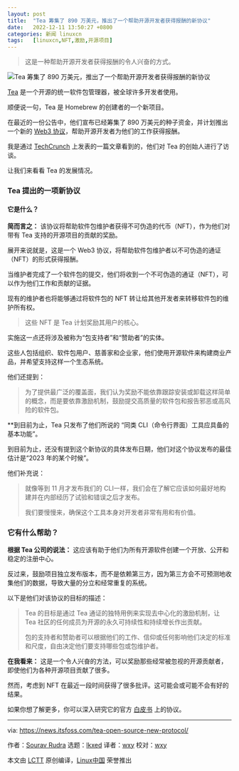 ```yaml
---
layout: post
title:	"Tea 筹集了 890 万美元，推出了一个帮助开源开发者获得报酬的新协议"
date:	2022-12-11 13:50:27 +0800 
categories:	新闻 linuxcn 
tags:	[linuxcn,NFT,激励,开源项目]
---
```




> 
> 这是一种帮助开源开发者获得报酬的令人兴奋的方式。
> 
> 
> 


![Tea 筹集了 890 万美元，推出了一个帮助开源开发者获得报酬的新协议](/Asserts/Images//attachment/album/202212/11/135028pf43kzvawz3r7347.png)


[Tea](https://tea.xyz) 是一个开源的统一软件包管理器，被全球许多开发者使用。


顺便说一句，Tea 是 Homebrew 的创建者的一个新项目。


在最近的一份公告中，他们宣布已经筹集了 890 万美元的种子资金，并计划推出一个新的 [Web3 协议](https://web3.foundation/about/)，帮助开源开发者为他们的工作获得报酬。


我是通过 [TechCrunch](https://techcrunch.com/2022/12/06/from-the-creator-of-homebrew-tea-raises-8-9m-to-build-a-protocol-that-helps-open-source-developers-get-paid/) 上发表的一篇文章看到的，他们对 Tea 的创始人进行了访谈。


让我们来看看 Tea 的发展情况。


### Tea 提出的一项新协议


#### 它是什么？


**简而言之：** 该协议将帮助软件包维护者获得不可伪造的代币（NFT），作为他们对带有 Tea 支持的开源项目的贡献的奖励。


展开来说就是，这是一个 Web3 协议，将帮助软件包维护者以不可伪造的通证（NFT）的形式获得报酬。


当维护者完成了一个软件包的提交，他们将收到一个不可伪造的通证（NFT），可以作为他们工作和贡献的证据。


现有的维护者也将能够通过将软件包的 NFT 转让给其他开发者来转移软件包的维护所有权。



> 
> 这些 NFT 是 Tea 计划奖励其用户的核心。
> 
> 
> 


实施这一点还将涉及被称为“包支持者”和“赞助者”的实体。


这些人包括组织、软件包用户、慈善家和企业家，他们使用开源软件来构建商业产品，并希望支持这样一个生态系统。


他们还提到：



> 
> 为了提供最广泛的覆盖面，我们认为奖励不能依靠跟踪安装或卸载这样简单的概念，而是要依靠激励机制，鼓励提交高质量的软件包和报告邪恶或高风险的软件包。
> 
> 
> 


\*\*到目前为止，Tea 只发布了他们所说的 “同类 CLI（命令行界面）工具应具备的基本功能”。


到目前为止，还没有提到这个新协议的具体发布日期，他们对这个协议发布的最佳估计是“2023 年的某个时候”。


他们补充说：



> 
> 就像等到 11 月才发布我们的 CLI一样，我们会在了解它应该如何最好地构建并在内部经历了试验和错误之后才发布。
> 
> 
> 我们要慢慢来，确保这个工具本身对开发者非常有用和有价值。
> 
> 
> 


### 它有什么帮助？


**根据 Tea 公司的说法：** 这应该有助于他们为所有开源软件创建一个开放、公开和稳定的注册中心。


反过来，鼓励项目独立发布版本，而不是依赖第三方，因为第三方会不可预测地收集他们的数据，导致大量的分立和经常重复的系统。


以下是他们对该协议的目标的描述：



> 
> Tea 的目标是通过 Tea 通证的独特用例来实现去中心化的激励机制，让 Tea 社区的任何成员为开源的永久可持续性和持续增长作出贡献。
> 
> 
> 包的支持者和赞助者可以根据他们的工作、信仰或任何影响他们决定的标准和尺度，自由决定他们要支持哪些包或包维护者。
> 
> 
> 


**在我看来：** 这是一个令人兴奋的方法，可以奖励那些经常被忽视的开源贡献者，即使他们为各种开源项目贡献了很多。


然而，考虑到 NFT 在最近一段时间获得了很多批评。这可能会或可能不会有好的结果。


如果你想了解更多，你可以深入研究它的官方 [白皮书](https://tea.xyz/tea.white-paper.pdf) 上的协议。




---


via: <https://news.itsfoss.com/tea-open-source-new-protocol/>


作者：[Sourav Rudra](https://news.itsfoss.com/author/sourav/) 选题：[lkxed](https://github.com/lkxed) 译者：[wxy](https://github.com/wxy) 校对：[wxy](https://github.com/wxy)


本文由 [LCTT](https://github.com/LCTT/TranslateProject) 原创编译，[Linux中国](https://linux.cn/) 荣誉推出

